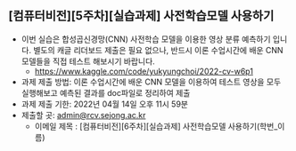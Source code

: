 
## [컴퓨터비전][5주차][실습과제] 사전학습모델 사용하기
- 이번 실습은 합성곱신경망(CNN) 사전학습 모델을 이용한 영상 분류 예측하기 입니다. 별도의 캐글 리더보드 제출은 필요 없으나, 반드시 이론 수업시간에 배운 CNN 모델들을 직접 테스트 해보시기 바랍니다.
  - https://www.kaggle.com/code/yukyungchoi/2022-cv-w6p1
- 과제 제출 방법: 이론 수업시간에 배운 CNN 모델을 이용하여 테스트 영상을 모두 실행해보고 예측된 결과를 doc파일로 정리하여 제출
- 과제 제출 기한: 2022년 04월 14일 오후 11시 59분
- 제출할 곳: admin@rcv.sejong.ac.kr
  - 이메일 제목 : [컴퓨터비전][6주차][실습과제] 사전학습모델 사용하기(학번_이름)
